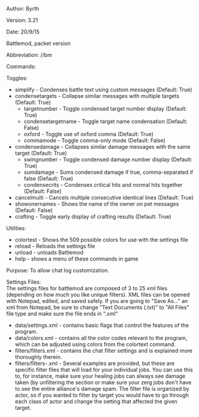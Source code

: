 Author: Byrth

Version: 3.21

Date: 20/9/15

Battlemod, packet version

Abbreviation: //bm

Commands:

Toggles:  
* simplify - Condenses battle text using custom messages (Default: True)
* condensetargets - Collapse similar messages with multiple targets (Default: True)
    * targetnumber - Toggle condensed target number display (Default: True)
    * condensetargetname - Toggle target name condensation (Default: False)
    * oxford - Toggle use of oxford comma (Default: True)
    * commamode - Toggle comma-only mode (Default: False)
* condensedamage - Collapses similar damage messages with the same target (Default: True)
    * swingnumber - Toggle condensed damage number display (Default: True)
    * sumdamage - Sums condensed damage if true, comma-separated if false (Default: True)
    * condensecrits - Condenses critical hits and normal hits together (Default: False)
* cancelmulti - Cancels multiple consecutive identical lines (Default: True)
* showonernames - Shows the name of the owner on pet messages (Default: False)
* crafting - Toggle early display of crafting results (Default: True)   

Utilities:  
* colortest - Shows the 509 possible colors for use with the settings file
* reload - Reloads the settings file
* unload - unloads Battlemod
* help - shows a menu of these commands in game

Purpose: To allow chat log customization.

Settings Files:  
The settings files for battlemod are composed of 3 to 25 xml files (depending on how much you like unique filters). XML files can be opened with Notepad, edited, and saved safely. If you are going to "Save As..." an xml from Notepad, be sure to change "Text Documents (.txt)" to "All Files" file type and make sure the file ends in ".xml"  

* data/settings.xml         - contains basic flags that control the features of the program.  
* data/colors.xml           - contains all the color codes relevant to the program, which can be adjusted using colors from the colortext command.  
* filters/filters.xml       - contains the chat filter settings and is explained more thoroughly therein.  
* filters/filters-<job>.xml - Several examples are provided, but these are specific filter files that will load for your individual jobs. You can use this to, for instance, make sure your healing jobs can always see damage taken (by unfiltering the <monsters></monsters> section or make sure your zerg jobs don't have to see the entire alliance's damage spam. The filter file is organized by actor, so if you wanted to filter by target you would have to go through each class of actor and change the setting that affected the given target.  

